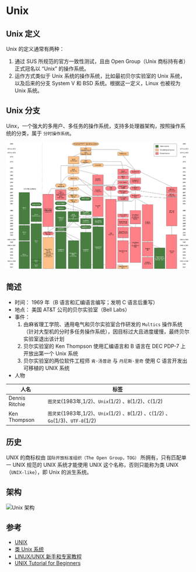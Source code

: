 # Unix

## Unix 定义

Unix 的定义通常有两种：

1. 通过 SUS 所规范的官方一致性测试，且由 Open Group（Unix 商标持有者）正式冠名以 “Unix” 的操作系统。
2. 运作方式类似于 Unix 系统的操作系统，比如最初贝尔实验室的 Unix 系统，以及后来的分支 System V 和 BSD 系统。根据这一定义，Linux 也被视为 Unix 系统。

## Unix 分支

Uinx，一个强大的多用户、多任务的操作系统，支持多处理器架构，按照操作系统的分类，属于 `分时操作系统`。

![Unix 分支](.images/unix.png)

## 简述

* 时间： 1969 年（B 语言和汇编语言编写；发明 C 语言后重写）
* 地点： 美国 AT&T 公司的贝尔实验室（Bell Labs）
* 事件：
  1. 由麻省理工学院、通用电气和贝尔实验室合作研发的 `Multics` 操作系统（针对大型机的分时多任务操作系统），因目标过大且进度缓慢，最终贝尔实验室退出该计划
  2. 贝尔实验室的 Ken Thompson 使用汇编语言和 B 语言在 DEC PDP-7 上开放出第一个 Unix 系统
  3. 贝尔实验室的两位软件工程师 `肯·汤普逊` 与 `丹尼斯·里奇` 使用 C 语言开发出可移植的 UNIX 系统
* 人物

| 人名           | 标签                                                                              |
| -------------- | --------------------------------------------------------------------------------- |
| Dennis Ritchie | `图灵奖`(1983年,1/2)、`Unix`(1/2) 、`B`(1/2)、`C`(1/2)                            |
| Ken Thompson   | `图灵奖`(1983年,1/2)、`Unix`(1/2) 、`B`(1/2) 、`C`(1/2) 、`Go`(1/3)、`UTF-8`(1/2) |

## 历史

UNIX 的商标权由 `国际开放标准组织（The Open Group，TOG）` 所拥有，只有匹配单一 UNIX 规范的 UNIX 系统才能使用 UNIX 这个名称，否则只能称为类 UNIX（`UNIX-like`），即 Unix 的派生系统。

## 架构

![Unix 架构](.images/unix-architecture.png)

## 参考

* [UNIX](https://zh.wikipedia.org/wiki/UNIX)
* [类 Unix 系统](https://zh.wikipedia.org/wiki/%E7%B1%BBUnix%E7%B3%BB%E7%BB%9F)
* [LINUX/UNIX 新手和专家教程](https://coolshell.cn/articles/1042.html)
* [UNIX Tutorial for Beginners](http://www.ee.surrey.ac.uk/Teaching/Unix/index.html)